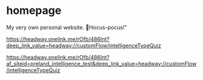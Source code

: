 # homepage
My very own personal website.
🧙Hocus-pocus!"

https://headway.onelink.me/rOfb/486Int?deep_link_value=headway://customFlow/intelligenceTypeQuiz


https://headway.onelink.me/rOfb/486Int?af_siteid=preland_intelligence_test&deep_link_value=headway://customFlow/intelligenceTypeQuiz
